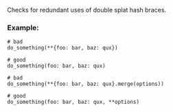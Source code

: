 Checks for redundant uses of double splat hash braces.

### Example:

    # bad
    do_something(**{foo: bar, baz: qux})

    # good
    do_something(foo: bar, baz: qux)

    # bad
    do_something(**{foo: bar, baz: qux}.merge(options))

    # good
    do_something(foo: bar, baz: qux, **options)
